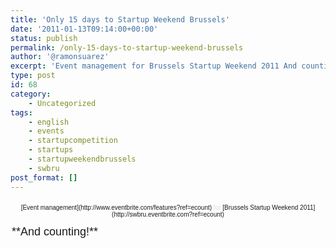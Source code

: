 ```yaml
---
title: 'Only 15 days to Startup Weekend Brussels'
date: '2011-01-13T09:14:00+00:00'
status: publish
permalink: /only-15-days-to-startup-weekend-brussels
author: '@ramonsuarez'
excerpt: 'Event management for Brussels Startup Weekend 2011 And counting!'
type: post
id: 68
category:
    - Uncategorized
tags:
    - english
    - events
    - startupcompetition
    - startups
    - startupweekendbrussels
    - swbru
post_format: []
---
```

<div style="text-align:center;"><div style="font-family:Helvetica, Arial;font-size:10px;margin:2px;padding:5px 0;">[Event management](http://www.eventbrite.com/features?ref=ecount)<span style="color:#ddd;"> for </span>[Brussels Startup Weekend 2011](http://swbru.eventbrite.com?ref=ecount)</div></div><div style="font-family:Helvetica, Arial;font-size:10px;margin:2px;padding:5px 0;"><span style="font-size:large;">**And counting!** </span></div>
